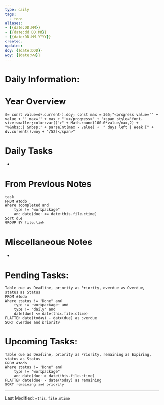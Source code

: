 ```yaml
---
type: daily
tags: 
  - todo
aliases: 
- {{date:DD.MM}}
- {{date:dd DD.MM}}
- {{date:DD.MM.YYYY}}
created: 
updated: 
doy: {{date:DDD}}
woy: {{date:ww}}
---
```

# Daily Information:
# Year Overview
`$= const value=dv.current().doy; const max = 365;"<progress value='" + value + "' max='" + max + "'></progress>" + "<span style='font-size:smaller;color:var()'>" + Math.round(100.0*value/max,2) + "%&nbsp;| &nbsp;" + parseInt(max - value) +  " days left | Week [" + dv.current().woy + "/52]</span>"`

# Daily Tasks
- 

# From Previous Notes
```dataview
task
FROM #todo 
Where !completed and
	type != "workpackage"
	and date(due) <= date(this.file.ctime)
Sort due
GROUP BY file.link
```

# Miscellaneous Notes
- 

# Pending Tasks:
```dataview
Table due as Deadline, priority as Priority, overdue as Overdue, status as Status
FROM #todo
Where status != "Done" and
	type != "workpackage" and
	type != "daily" and
	date(due) <= date(this.file.ctime)
FLATTEN date(today) - date(due) as overdue
SORT overdue and priority
````
# Upcoming Tasks:
```dataview
Table due as Deadline, priority as Priority, remaining as Expiring, status as Status
FROM #todo 
Where status != "Done" and
	type != "workpackage"
	and date(due) > date(this.file.ctime)
FLATTEN date(due) - date(today) as remaining
SORT remaining and priority
````

___
Last Modified: `=this.file.mtime`